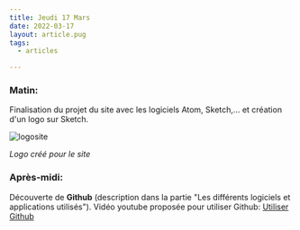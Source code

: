 ```yaml
---
title: Jeudi 17 Mars
date: 2022-03-17
layout: article.pug
tags:
  - articles

---
```

### Matin:
Finalisation du projet du site avec les logiciels Atom, Sketch,... et création d'un logo sur Sketch.

![logosite](/assets/logosite.jpeg)

*Logo créé pour le site*

### Après-midi:
Découverte de **Github** (description dans la partie "Les différents logiciels et applications utilisés").
Vidéo youtube proposée pour utiliser Github: [Utiliser Github](https://www.youtube.com/watch?v=V6Zo68uQPqE)







<!-- Écrire ce que c’est github

* Créer un compte sur GitHub
* Créer un repository « website »
* Créer un dossier « website » sur le bureau
* Créer un fichier « readme.md » qui contient le texte « hello » dans le dossier website
Faire un commit pour envoyer le fichier sur github (voir doc sur GitHub) -->
